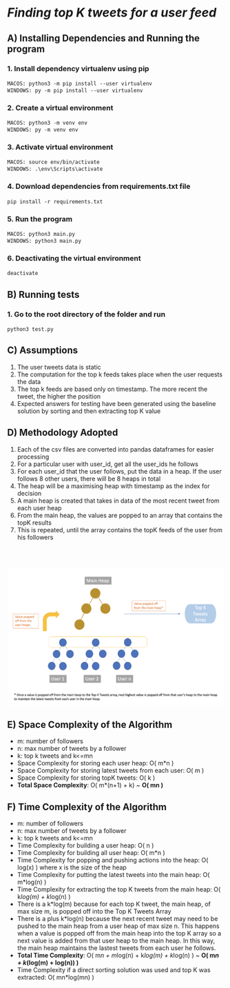 # ***Finding top K tweets for a user feed***

## **A) Installing Dependencies and Running the program**
### 1. Install dependency virtualenv using pip
	MACOS: python3 -m pip install --user virtualenv
	WINDOWS: py -m pip install --user virtualenv
### 2. Create a virtual environment 
	MACOS: python3 -m venv env
	WINDOWS: py -m venv env
### 3. Activate virtual environment
	MACOS: source env/bin/activate
	WINDOWS: .\env\Scripts\activate
### 4. Download dependencies from requirements.txt file
	pip install -r requirements.txt
### 5. Run the program
	MACOS: python3 main.py
	WINDOWS: python3 main.py
### 6. Deactivating the virtual environment 
	deactivate

## **B) Running tests**
### 1. Go to the root directory of the folder and run 
	python3 test.py

## **C) Assumptions**
 1. The user tweets data is static 
 2. The computation for the top k feeds takes place when the user requests the data
 3. The top k feeds are based only on timestamp. The more recent the tweet, the higher the position
 4. Expected answers for testing have been generated using the baseline solution by sorting and then extracting top K value

 ## **D) Methodology Adopted**
 1. Each of the csv files are converted into pandas dataframes for easier processing 
 2. For a particular user with user_id, get all the user_ids he follows 
 3. For each user_id that the user follows, put the data in a heap. If the user follows 8 other users, there will be 8 heaps in total 
 4. The heap will be a maximising heap with timestamp as the index for decision
 5. A main heap is created that takes in data of the most recent tweet from each user heap 
 6. From the main heap, the values are popped to an array that contains the topK results
 7. This is repeated, until the array contains the topK feeds of the user from his followers
<br/>
<br/>
<p>
    <img src="Image/diagram.png"/>
</p>

## **E) Space Complexity of the Algorithm**
- m: number of followers
- n: max number of tweets by a follower
- k: top k tweets and k<=mn
- Space Complexity for storing each user heap: O( m*n )
- Space Complexity for storing latest tweets from each user: O( m )
- Space Complexity for storing topK tweets: O( k )
- **Total Space Complexity**: O( m*(n+1) + k) ~ **O( mn )**

## **F) Time Complexity of the Algorithm**
- m: number of followers
- n: max number of tweets by a follower
- k: top k tweets and k<=mn
- Time Complexity for building a user heap: O( n )
- Time Complexity for building all user heap: O( m*n )
- Time Complexity for popping and pushing actions into the heap: O( log(x) ) where x is the size of the heap
- Time Complexity for putting the latest tweets into the main heap: O( m*log(n) )
- Time Complexity for extracting the top K tweets from the main heap: O( k*log(m) + k*log(n) )
- There is a k*log(m) because for each top K tweet, the main heap, of max size m, is popped off into the Top K Tweets Array
- There is a plus k*log(n) because the next recent tweet may need to be pushed to the main heap from a user heap of max size n. This happens when a value is popped off from the main heap into the top K array so a next value is added from that user heap to the main heap. In this way, the main heap maintains the lastest tweets from each user he follows. 
- **Total Time Complexity**: O( m*n + m*log(n) + k*log(m) + k*log(n) ) ~ **O( m*n + k*(log(m) + log(n)) )**
- Time Complexity if a direct sorting solution was used and top K was extracted: O( mn*log(mn) )
